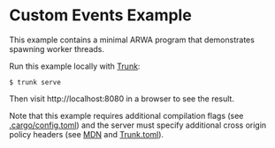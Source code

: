 # Custom Events Example

This example contains a minimal ARWA program that demonstrates spawning worker threads.

Run this example locally with [Trunk](https://trunkrs.dev/):

```
$ trunk serve
```

Then visit http://localhost:8080 in a browser to see the result.

Note that this example requires additional compilation flags (see [.cargo/config.toml](.cargo/config.toml)) 
and the server must specify additional cross origin policy headers (see [MDN](https://developer.mozilla.org/en-US/docs/Web/JavaScript/Reference/Global_Objects/SharedArrayBuffer#security_requirements)
and [Trunk.toml](trunk.toml)).

